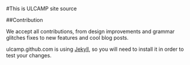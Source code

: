 #This is ULCAMP site source

##Contribution

We accept all contributions, from design improvements and grammar glitches fixes to new features and cool blog posts.

ulcamp.github.com is using [Jekyll](http://github.com/mojombo/jekyll), so you will need to install it in order to test your changes.
